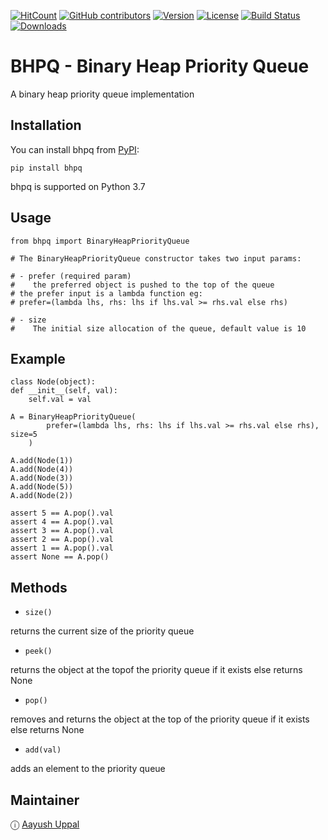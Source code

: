 [![HitCount](http://hits.dwyl.io/aayushuppal/bhpq.svg)](https://github.com/aayushuppal/bhpq)
[![GitHub contributors](https://img.shields.io/github/contributors/aayushuppal/bhpq.svg)](https://github.com/aayushuppal/bhpq/graphs/contributors)
[![Version](https://img.shields.io/pypi/v/bhpq.svg)](https://pypi.python.org/pypi/bhpq)
[![License](https://img.shields.io/pypi/l/bhpq.svg)](https://pypi.python.org/pypi/bhpq)
[![Build Status](https://travis-ci.org/aayushuppal/bhpq.svg?branch=master)](https://travis-ci.org/aayushuppal/bhpq)
[![Downloads](https://img.shields.io/pypi/dm/bhpq.svg)](https://pypi.python.org/pypi/bhpq)


# BHPQ - Binary Heap Priority Queue

A binary heap priority queue implementation

## Installation

You can install bhpq from [PyPI](https://pypi.org/project/bhpq):

    pip install bhpq

bhpq is supported on Python 3.7

## Usage

    from bhpq import BinaryHeapPriorityQueue

    # The BinaryHeapPriorityQueue constructor takes two input params:

    # - prefer (required param)
    #    the preferred object is pushed to the top of the queue
    # the prefer input is a lambda function eg:
    # prefer=(lambda lhs, rhs: lhs if lhs.val >= rhs.val else rhs)

    # - size
    #    The initial size allocation of the queue, default value is 10

## Example

    class Node(object):
    def __init__(self, val):
        self.val = val

    A = BinaryHeapPriorityQueue(
            prefer=(lambda lhs, rhs: lhs if lhs.val >= rhs.val else rhs), size=5
        )

    A.add(Node(1))
    A.add(Node(4))
    A.add(Node(3))
    A.add(Node(5))
    A.add(Node(2))

    assert 5 == A.pop().val
    assert 4 == A.pop().val
    assert 3 == A.pop().val
    assert 2 == A.pop().val
    assert 1 == A.pop().val
    assert None == A.pop()

## Methods

- `size()`

returns the current size of the priority queue

- `peek()`

returns the object at the topof the priority queue if it exists else returns None

- `pop()`

removes and returns the object at the top of the priority queue if it exists else returns None

- `add(val)`

adds an element to the priority queue

## Maintainer

ⓘ [Aayush Uppal](https://aayushuppal.github.io)
